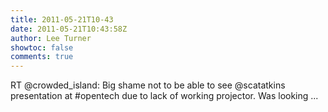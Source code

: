 ```yaml
---
title: 2011-05-21T10-43
date: 2011-05-21T10:43:58Z
author: Lee Turner
showtoc: false
comments: true
---
```


RT @crowded_island: Big shame not to be able to see @scatatkins presentation at #opentech due to lack of working projector. Was looking  ...

